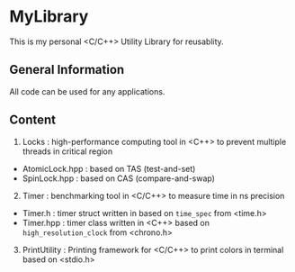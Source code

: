 # MyLibrary
This is my personal <C/C++> Utility Library for reusablity.

## General Information
All code can be used for any applications. 

## Content
1) Locks : high-performance computing tool in <C++> to prevent multiple threads in critical region
- AtomicLock.hpp : based on TAS (test-and-set)
- SpinLock.hpp : based on CAS (compare-and-swap)
2) Timer : benchmarking tool in <C/C++> to measure time in ns precision
 - Timer.h : timer struct written in <C> based on ```time_spec``` from <time.h>
 - Timer.hpp : timer class written in <C++> based on ```high_resolution_clock``` from <chrono.h>
3) PrintUtility : Printing framework for <C/C++> to print colors in terminal based on <stdio.h>